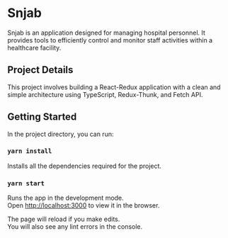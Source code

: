 # Snjab

Snjab is an application designed for managing hospital personnel. It provides tools to efficiently control and monitor staff activities within a healthcare facility.

## Project Details

This project involves building a React-Redux application with a clean and simple architecture using TypeScript, Redux-Thunk, and Fetch API.

## Getting Started

In the project directory, you can run:

### `yarn install`

Installs all the dependencies required for the project.

### `yarn start`

Runs the app in the development mode.\
Open [http://localhost:3000](http://localhost:3000) to view it in the browser.

The page will reload if you make edits.\
You will also see any lint errors in the console.
